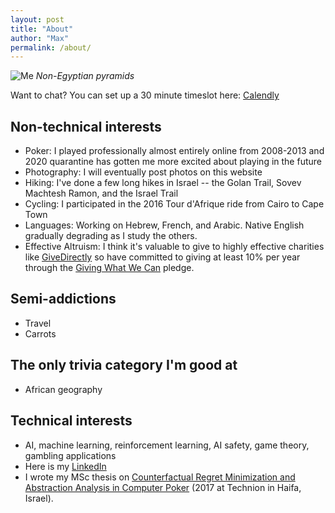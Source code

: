 ```yaml
---
layout: post
title: "About"
author: "Max"
permalink: /about/
---
```


![Me](https://lh3.googleusercontent.com/SqEr92E5Ji7OLVKRbV8Ujx6JJfDrAaRQu9nIK6EKvgZ1CCo2YJF0v4culfsZDGJ12bPpzp3MVxn5KWpaZsccKFOGU2HaVC7mwmVEC55bb3BQqYUwgkZ3kCGVkwKWIXiDeDVGAS4MQ6M=w2400)
*Non-Egyptian pyramids*

Want to chat? You can set up a 30 minute timeslot here: [Calendly](https://calendly.com/max-chiswick/30min)

## Non-technical interests
- Poker: I played professionally almost entirely online from 2008-2013 and 2020 quarantine has gotten me more excited about playing in the future
- Photography: I will eventually post photos on this website
- Hiking: I've done a few long hikes in Israel -- the Golan Trail, Sovev Machtesh Ramon, and the Israel Trail
- Cycling: I participated in the 2016 Tour d'Afrique ride from Cairo to Cape Town
- Languages: Working on Hebrew, French, and Arabic. Native English gradually degrading as I study the others. 
- Effective Altruism: I think it's valuable to give to highly effective charities like [GiveDirectly](https://www.givedirectly.com) so have committed to giving at least 10% per year through the [Giving What We Can](https://www.givingwhatwecan.org/) pledge. 

## Semi-addictions
- Travel
- Carrots

## The only trivia category I'm good at
- African geography

## Technical interests
- AI, machine learning, reinforcement learning, AI safety, game theory, gambling applications
- Here is my [LinkedIn](https://www.linkedin.com/in/maxchiswick/)
- I wrote my MSc thesis on [Counterfactual Regret Minimization and Abstraction Analysis in Computer Poker](https://www.dropbox.com/s/jcgszjng6u5gj0b/MaxChiswickCFRThesis.pdf?dl=0) (2017 at Technion in Haifa, Israel). 
